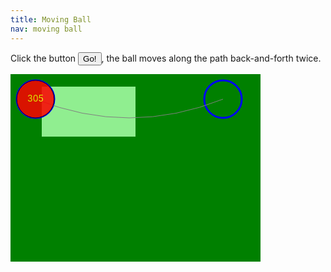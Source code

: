 ```yaml
---
title: Moving Ball
nav: moving ball
---
```


<script src='https://unpkg.co/gsap@3/dist/gsap.min.js'></script>
<script src='https://cdnjs.cloudflare.com/ajax/libs/gsap/3.11.5/MotionPathPlugin.min.js'></script>
<style type='text/css'>
h1 { color: green; }
svg {
  background: green;
}
svg rect {
  stroke-width: 3;
  fill: lightgreen;
}
.s {
    stroke: blue;
    stroke-width: 3;
    fill: none;
}
.sp {
    stroke: gray;
    fill: none;
}
.ob { stroke: none; }
.ot {
  fill: yellow;
/*  font-size: 30px;*/
}
.obj {
  opacity: 85%;
}
</style>
Click the button <button onclick='go()'>Go!</button>, the ball moves along the path back-and-forth twice.

<svg viewbox='0 0 400 300' width='400' height='300'>
    <rect x='50' y='20' width='150' height='80'/>
    <circle class='s' cx='40' cy='40' r='30'/>
    <circle class='s' cx='340' cy='40' r='30'/>
    <path id='p1' class='sp' d='M40 40 Q 190 100 340 40'/>
    <g id='g1' class='obj'>
        <circle classs='ob' cx='40' cy='40' r='30' fill='red' stroke='black'/>
        <text class='ot' x='40' y='40' text-anchor='middle' dominant-baseline="middle">305</text>
    </g>
</svg>

<script>
gsap.registerPlugin(MotionPathPlugin);

function go() {
gsap.to('#g1', {
    motionPath: {
        path: 'm0 0 Q 150 60 300 0',
    },
    x: 300,
    yoyo: true,
    duration: 1,
    repeatDelay: .5,
    repeat: 3,
    ease: 'back.inOut(1.7)',
})
}
</script>
